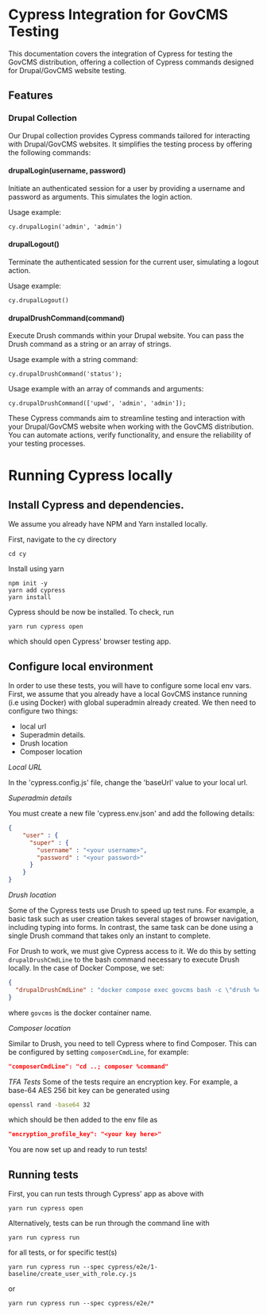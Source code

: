 # Cypress Integration for GovCMS Testing

This documentation covers the integration of Cypress for testing the GovCMS distribution, offering a collection of Cypress commands designed for Drupal/GovCMS website testing.

## Features

### Drupal Collection

Our Drupal collection provides Cypress commands tailored for interacting with Drupal/GovCMS websites. It simplifies the testing process by offering the following commands:

#### drupalLogin(username, password)

Initiate an authenticated session for a user by providing a username and password as arguments. This simulates the login action.

Usage example:

```console
cy.drupalLogin('admin', 'admin')
```

#### drupalLogout()

Terminate the authenticated session for the current user, simulating a logout action.

Usage example:

```console
cy.drupalLogout()
```

#### drupalDrushCommand(command)

Execute Drush commands within your Drupal website. You can pass the Drush command as a string or an array of strings.

Usage example with a string command:

```console
cy.drupalDrushCommand('status');
```

Usage example with an array of commands and arguments:

```console
cy.drupalDrushCommand(['upwd', 'admin', 'admin']);
```

These Cypress commands aim to streamline testing and interaction with your Drupal/GovCMS website when working with the GovCMS distribution. You can automate actions, verify functionality, and ensure the reliability of your testing processes.

# Running Cypress locally

## Install Cypress and dependencies.

We assume you already have NPM and Yarn installed locally.

First, navigate to the cy directory

```
cd cy
```

Install using yarn

```
npm init -y
yarn add cypress
yarn install
```

Cypress should be now be installed. To check, run

```
yarn run cypress open
```

which should open Cypress' browser testing app.

## Configure local environment

In order to use these tests, you will have to configure some local env vars. First,
we assume that you already have a local GovCMS instance running (i.e using Docker)
with global superadmin already created. We then need to configure two things:
- local url
- Superadmin details.
- Drush location
- Composer location

*Local URL*

In the 'cypress.config.js' file, change the 'baseUrl' value to your local url.

*Superadmin details*

You must create a new file 'cypress.env.json' and add the following details:

```json
{
    "user" : {
      "super" : {
        "username" : "<your username>",
        "password" : "<your password>"
      }
    }
}
```

*Drush location*

Some of the Cypress tests use Drush to speed up test runs. For example, a basic task such as user creation takes several
stages of browser navigation, including typing into forms. In contrast, the same task can be done using a single Drush
command that takes only an instant to complete.

For Drush to work, we must give Cypress access to it. We do this by setting `drupalDrushCmdLine` to the bash command
necessary to execute Drush locally. In the case of Docker Compose, we set:

```json
{
  "drupalDrushCmdLine" : "docker compose exec govcms bash -c \"drush %command\""
}
```
where `govcms` is the docker container name.

*Composer location*

Similar to Drush, you need to tell Cypress where to find Composer. This can be configured by setting `composerCmdLine`, for example:
```json
"composerCmdLine": "cd ..; composer %command"
```

*TFA Tests*
Some of the tests require an encryption key. For example, a base-64 AES 256 bit key can be generated using
```bash
openssl rand -base64 32
```
which should be then added to the env file as
```json
"encryption_profile_key": "<your key here>"
```

You are now set up and ready to run tests!

## Running tests

First, you can run tests through Cypress' app as above with

```
yarn run cypress open
```

Alternatively, tests can be run through the command line with

```
yarn run cypress run
```

for all tests, or for specific test(s)

```
yarn run cypress run --spec cypress/e2e/1-baseline/create_user_with_role.cy.js
```
or
```
yarn run cypress run --spec cypress/e2e/*
```

